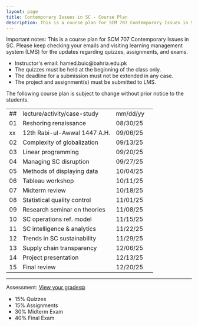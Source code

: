 ```yaml
---
layout: page
title: Contemporary Issues in SC - Course Plan
description: This is a course plan for SCM 707 Contemporary Issues in SC.
---
```

Important notes: This is a course plan for SCM 707 Contemporary Issues in SC. Please keep checking your emails and visiting learning management system (LMS) for the updates regarding quizzes, assignments, and exams.

<ul style="list-style-type:square;">
  <li>Instructor's email: hamed.buic@bahria.edu.pk</li>
  <li>The quizzes must be held at the beginning of the class only.</li>
  <li>The deadline for a submission must not be extended in any case.</li>
   <li>The project and assignment(s) must be submitted to LMS.</li>
 </ul>

The following course plan is subject to change without prior notice to the students.

<table>
  <tr>
    <td>##</td>
    <td>lecture/activity/case-study</td>
    <td>mm/dd/yy</td>
  </tr>
  <tr>
    <td>01</td>
    <td>Reshoring renaissance</td>
    <td>08/30/25</td>
  </tr>
  <tr>
    <td>xx</td>
    <td>12th Rabi-ul-Awwal 1447 A.H.</td>
    <td>09/06/25</td>
    <td></td>
  </tr>
  <tr>
    <td>02</td>
    <td>Complexity of globalization</td>
    <td>09/13/25</td>
  </tr>
  <tr>
    <td>03</td>
    <td>Linear programming</td>
    <td>09/20/25</td>
  </tr>
  <tr>
    <td>04</td>
    <td>Managing SC disruption</td>
    <td>09/27/25</td>
    <td></td>
  </tr>
  <tr>
    <td>05</td>
    <td>Methods of displaying data</td>
    <td>10/04/25</td>
  </tr>
  <tr>
    <td>06</td>
    <td>Tableau workshop</td>
    <td>10/11/25</td>
  </tr>
  <tr>
    <td>07</td>
    <td>Midterm review</td>
    <td>10/18/25</td>
  </tr>
  <tr>
    <td>08</td>
    <td>Statistical quality control</td>
    <td>11/01/25</td>
  </tr>
  <tr>
    <td>09</td>
    <td>Research seminar on theories</td>
    <td>11/08/25</td>
  </tr>
  <tr>
    <td>10</td>
    <td>SC operations ref. model</td>
    <td>11/15/25</td>
  </tr>
  <tr>
    <td>11</td>
    <td>SC intelligence & analytics</td>
    <td>11/22/25</td>
  </tr>
  <tr>
    <td>12</td>
    <td>Trends in SC sustainability</td>
    <td>11/29/25</td>
  </tr>
  <tr>
    <td>13</td>
    <td>Supply chain transparency</td>
    <td>12/06/25</td>
  </tr>
  <tr>
    <td>14</td>
    <td>Project presentation</td>
    <td>12/13/25</td>
  </tr>
  <tr>
    <td>15</td>
    <td>Final review</td>
    <td>12/20/25</td>
  </tr>
</table>

<hr class="solid">

Assessment: <a href="https://drive.google.com/file/d/1bmAkHtZPQJ4znl8Un24tbM8UiBdQ8yXD" target="_blank" rel="noopener noreferrer">View your grades&#x29c9;</a>
  <ul style="list-style-type:square;">
   <li>15% Quizzes</li>
   <li>15% Assignments</li>
   <li>30% Midterm Exam</li>
   <li>40% Final Exam</li>
  </ul>
